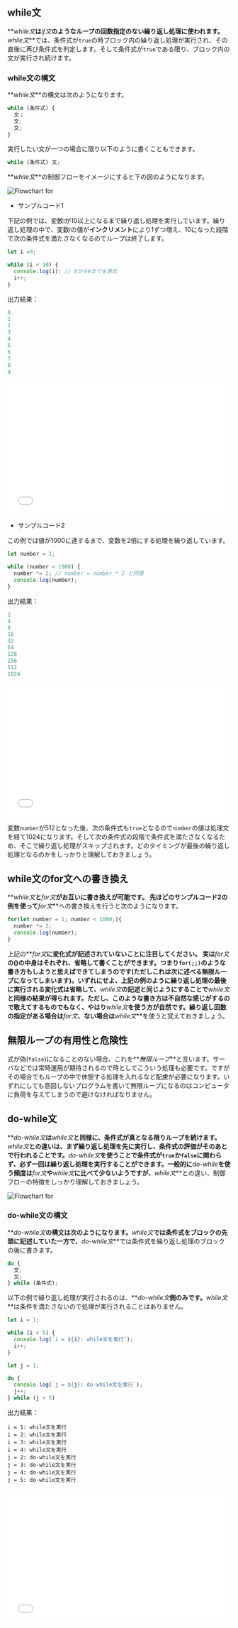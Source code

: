 ## while文

**_while文_**は**_if文_**のようなループの回数指定のない繰り返し処理に使われます。**_while文_**では、条件式が`true`の時ブロック内の繰り返し処理が実行され、その直後に再び条件式を判定します。そして条件式が`true`である限り、ブロック内の文が実行され続けます。

### while文の構文

**_while文_**の構文は次のようになります。

```js
while (条件式) {
  文；
  文;
  文;
}
```

実行したい文が一つの場合に限り以下のように書くこともできます。

```js
while (条件式) 文;
```

**_while文_**の制御フローをイメージにすると下の図のようになります。

![Flowchart for](./images/flow-while.png)


- サンプルコード1

下記の例では、変数iが10以上になるまで繰り返し処理を実行しています。繰り返し処理の中で、変数iの値が**インクリメント**により1ずつ増え、10になった段階で次の条件式を満たさなくなるのでループは終了します。

```js
let i =0;

while (i < 10) {
  console.log(i); // 0から9までを表示
  i++;
}
```

出力結果：

```javascript
0
1
2
3
4
5
6
7
8
9
```

<iframe width="100%" height="300" src="//jsfiddle.net/codegrit_hiro/p7v8Leh1/1/embedded/js,html,css,result/dark/" allowfullscreen="allowfullscreen" allowpaymentrequest frameborder="0"></iframe>

- サンプルコード2

この例では値が1000に達するまで、変数を2倍にする処理を繰り返しています。

```js
let number = 1;

while (number < 1000) {
  number *= 2; // number = number * 2 と同意
  console.log(number);
}
```

出力結果：

```js
2
4
8
16
32
64
128
256
512
1024
```

<iframe width="100%" height="300" src="//jsfiddle.net/codegrit_hiro/h2p5xtd1/1/embedded/js,html,css,result/dark/" allowfullscreen="allowfullscreen" allowpaymentrequest frameborder="0"></iframe>

変数`number`が512となった後、次の条件式も`true`となるので`number`の値は処理文を経て1024になります。そして次の条件式の段階で条件式を満たさなくなるため、そこで繰り返し処理がスキップされます。どのタイミングが最後の繰り返し処理となるのかをしっかりと理解しておきましょう。

## while文のfor文への書き換え

**_while文_**と**_for文_**がお互いに書き換えが可能です。
先ほどのサンプルコード2の例を使って**_for文_**への書き換えを行うと次のようになります。

```js
for(let number = 1; number < 1000;){
  number *= 2;
  console.log(number);
}
```

上記の**_for文_**に変化式が記述されていないことに注目してください。
実は**_for文_**の()の中身はそれぞれ、省略して書くことができます。つまり`for(;;)`のような書き方もしようと思えばできてしまうのです(ただしこれは次に述べる無限ループになってしまいます)。いずれにせよ、上記の例のように繰り返し処理の最後に実行される変化式は省略して、**_while文_**の記述と同じようにすることで**_while文_**と同様の結果が得られます。ただし、このような書き方は不自然な感じがするので敢えてするものでもなく、やはり**_while文_**を使う方が自然です。繰り返し回数の指定がある場合は**_for文_**、ない場合は**_while文_**を使うと覚えておきましょう。

## 無限ループの有用性と危険性

式が偽(`false`)になることのない場合、これを**_無限ループ_**と言います。サーバなどでは常時運用が期待されるので時としてこういう処理も必要です。ですがその場合でもループの中で休憩する処理を入れるなど配慮が必要になります。いずれにしても意図しないプログラムを書いて無限ループになるのはコンピュータに負荷を与えてしまうので避けなければなりません。


## do-while文

**_do-while文_**は**_while文_**と同様に、条件式が真となる限りループを続けます。**_while文_**との違いは、まず繰り返し処理を先に実行し、条件式の評価がそのあとで行われることです。**_do-while文_**を使うことで条件式が`true`か`false`に関わらず、必ず一回は繰り返し処理を実行することができます。一般的に**_do-while_**を使う頻度は**_for文_**や**_while文_**に比べて少ないようですが、**_while文_**との違い、制御フローの特徴をしっかり理解しておきましょう。

![Flowchart for](./images/flow-dowhile.png)


### do-while文の構文

**_do-while文_**の構文は次のようになります。**_while文_**では条件式をブロックの先頭に記述していた一方で、**_do-while文_**では条件式を繰り返し処理のブロックの後に書きます。

```js
do {
  文;
  文;
} while (条件式);
```

以下の例で繰り返し処理が実行されるのは、**_do-while文_**側のみです。**_while文_**は条件を満たさないので処理が実行されることはありません。

```js
let i = 1;

while (i < 5) {
  console.log(`i = ${i}: while文を実行`);
  i++;
}

let j = 1;

do {
  console.log(`j = ${j}: do-while文を実行`);
  j++;
} while (j < 5)
```

出力結果：

```
i = 1: while文を実行
i = 2: while文を実行
i = 3: while文を実行
i = 4: while文を実行
j = 2: do-while文を実行
j = 3: do-while文を実行
j = 4: do-while文を実行
j = 5: do-while文を実行
```

<iframe width="100%" height="300" src="//jsfiddle.net/codegrit_hiro/8geqf3k9/4/embedded/js,html,css,result/dark/" allowfullscreen="allowfullscreen" allowpaymentrequest frameborder="0"></iframe>